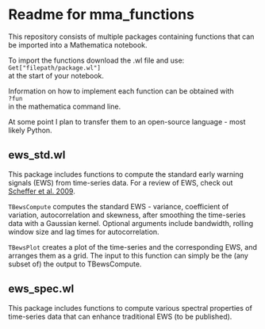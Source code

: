 # Readme for mma_functions

This repository consists of multiple packages containing functions that can be imported into a Mathematica notebook.

To import the functions download the .wl file and use:\
`Get["filepath/package.wl"]`\
at the start of your notebook.

Information on how to implement each function can be obtained with\
`?fun`\
in the mathematica command line.

At some point I plan to transfer them to an open-source language - most likely Python.

## ews_std.wl

This package includes functions to compute the standard early warning signals (EWS) from time-series data. For 
a review of EWS, check out [Scheffer et al. 2009](https://www.nature.com/articles/nature08227).


`TBewsCompute` computes the standard EWS - variance, coefficient of variation, 
autocorrelation and skewness, after smoothing the time-series data with a Gaussian kernel. 
Optional arguments include bandwidth, rolling window size and lag times for autocorrelation.

`TBewsPlot` creates a plot of the time-series and the corresponding EWS, and arranges them as a grid.
The input to this function can simply be the (any subset of) the output to TBewsCompute.



## ews_spec.wl

This package includes functions to compute various spectral properties of time-series data 
that can enhance traditional EWS (to be published).











